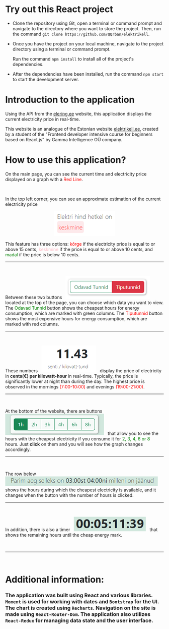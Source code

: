 


#  **Try out this React project**

- Clone the repository using Git, open a terminal or command prompt and navigate to the directory where you want to store the project. Then, run the command `git clone https://github.com/QQrban/elektrikell`.
- Once you have the project on your local machine, navigate to the project directory using a terminal or command prompt.

    Run the command `npm install` to install all of the project's dependencies.
- After the dependencies have been installed, run the command `npm start` to start the development server.


# Introduction to the application

Using the API from the [elering.ee](https://dashboard.elering.ee/assets/api-doc.html) website, this application displays the current electricity price in real-time. 

This website is an analogue of the Estonian website [elektrikell.ee](https://elektrikell.ee), created by a student of the "Frontend developer intensive course for beginners based on React.js" by Gamma Intelligence OÜ company.

# How to use this application?

 On the main page, you can see the current time and electricity price displayed on a graph with a <span style="color:red">Red Line</span>. 

<br/>

 In the top left corner, you can see an approximate estimation of the current electricity price

 <p align="center">
  <img src="./src/readMe-imgs/hetkel.png" />
</p>

 This feature has three options: <span style="color:red">kõrge</span> if the electricity price is equal to or above 15 cents, <span style="color:pink">keskmine</span> if the price is equal to or above 10 cents, and <span style="color:green">madal</span> if the price is below 10 cents.

<hr/>
<br/>

 Between these two buttons &nbsp; ![img](./src/readMe-imgs/buttons.png) &nbsp; located at the top of the page, you can choose which data you want to view. The <span style="color:green">Odavad Tunnid</span> button shows the cheapest hours for energy consumption, which are marked with green columns. The <span style="color:red">Tiputunnid</span> button shows the most expensive hours for energy consumption, which are marked with red columns.

<hr/>
<br/>

 These numbers &nbsp; ![img](./src/readMe-imgs/hind.png) &nbsp; display the price of electricity in **cents(€) per kilowatt-hour** in real-time. Typically, the price is significantly lower at night than during the day. The highest price is observed in the mornings <span style="color:red">(7:00-10:00)</span> and evenings <span style="color:red">(19:00-21:00)</span>.

<hr/>
<br/>

 At the bottom of the website, there are buttons &nbsp; ![img](./src/readMe-imgs/durations.png) &nbsp;  that allow you to see the hours with the cheapest electricity if you consume it for <span style="color:green">2, 3, 4, 6 or 8 </span>hours. Just **click** on them and you will see how the graph changes accordingly.
<hr/>
<br/>

 The row below &nbsp; ![img](./src/readMe-imgs/aeg.png) &nbsp; shows the hours during which the cheapest electricity is available, and it changes when the button with the number of hours is clicked.
<hr/>
<br/>

 In addition, there is also a timer &nbsp; ![img](./src/readMe-imgs/timer.png) &nbsp; that shows the remaining hours until the cheap energy mark.

<br/>
<hr/>
<br/>

# Additional information:

### The application was built using React and various libraries. `Moment` is used for working with dates and `Bootstrap` for the UI. The chart is created using `Recharts`. Navigation on the site is made using `React-Router-Dom`. The application also utilizes `React-Redux` for managing data state and the user interface.